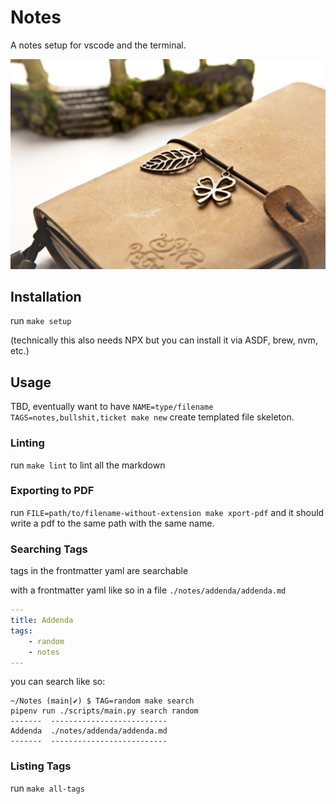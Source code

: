 # Notes

A notes setup for vscode and the terminal.

![leather bound journal](./.assets/notebook-420011_1920.jpg)

## Installation

run `make setup`

(technically this also needs NPX but you can install it via ASDF, brew, nvm, etc.)

## Usage

TBD, eventually want to have `NAME=type/filename TAGS=notes,bullshit,ticket make new`
create templated file skeleton.

### Linting

run `make lint` to lint all the markdown

### Exporting to PDF

run `FILE=path/to/filename-without-extension make xport-pdf`
and it should write a pdf to the same path with the same name.

### Searching Tags

tags in the frontmatter yaml are searchable

with a frontmatter yaml like so in a file `./notes/addenda/addenda.md`

```yaml
---
title: Addenda
tags:
    - random
    - notes
---
```

you can search like so:

```shell
~/Notes (main|✔) $ TAG=random make search
pipenv run ./scripts/main.py search random
-------  --------------------------
Addenda  ./notes/addenda/addenda.md
-------  --------------------------
```

### Listing Tags

run `make all-tags`
